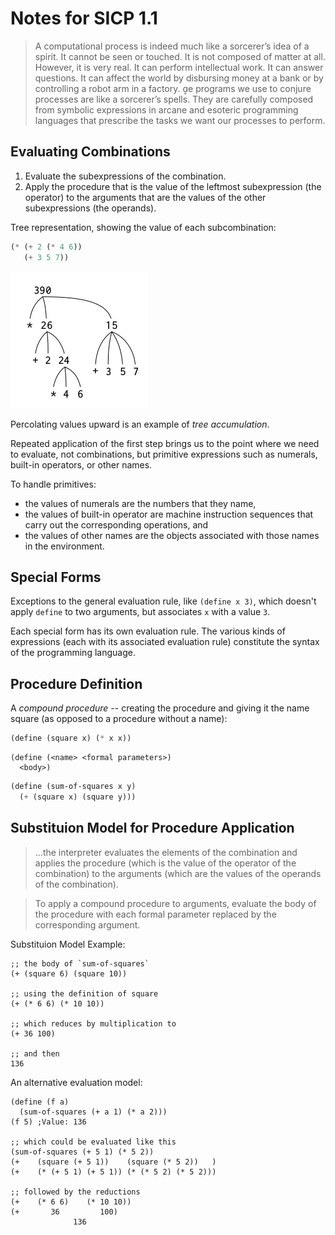# Notes for SICP 1.1

> A computational process is indeed much like a sorcerer’s idea of a spirit. It cannot be seen or touched. It is not composed of matter at all. However, it is very real. It can perform intellectual work. It can answer questions. It can affect the world by disbursing money at a bank or by controlling a robot arm in a factory. e programs we use to conjure processes are like a sorcerer’s spells. They are carefully composed from symbolic expressions in arcane and esoteric programming languages that prescribe the tasks we want our processes to perform.

## Evaluating Combinations

1. Evaluate the subexpressions of the combination.
2. Apply the procedure that is the value of the leftmost subexpression (the operator) to the arguments that are the values of the other subexpressions (the operands).

Tree representation, showing the value of each subcombination:

```scheme
(* (+ 2 (* 4 6))
   (+ 3 5 7))
```

![tree representation](../assets/fig-1.1.2.png)

Percolating values upward is an example of _tree accumulation_.

Repeated application of the first step brings us to the point where we need to evaluate, not combinations, but primitive expressions such as numerals, built-in operators, or other names.

To handle primitives:

- the values of numerals are the numbers that they name,
- the values of built-in operator are machine instruction sequences that carry out the corresponding operations, and
- the values of other names are the objects associated with those names in the environment.

## Special Forms

Exceptions to the general evaluation rule, like `(define x 3)`, which doesn't apply `define` to two arguments, but associates `x` with a value `3`.

Each special form has its own evaluation rule. The various kinds of expressions (each with its associated evaluation rule) constitute the syntax of the programming language.

## Procedure Definition

A _compound procedure_ -- creating the procedure and giving it the name square (as opposed to a procedure without a name):

```scheme
(define (square x) (* x x))
```

```text
(define (<name> <formal parameters>)
  <body>)
```

```scheme
(define (sum-of-squares x y)
  (+ (square x) (square y)))
```

## Substituion Model for Procedure Application

> ...the interpreter evaluates the elements of the combination and applies the procedure (which is the value of the operator of the combination) to the arguments (which are the values of the operands of the combination).

> To apply a compound procedure to arguments, evaluate the body of the procedure with each formal parameter replaced by the corresponding argument.

Substituion Model Example:

```text
;; the body of `sum-of-squares`
(+ (square 6) (square 10))

;; using the definition of square
(+ (* 6 6) (* 10 10))

;; which reduces by multiplication to
(+ 36 100)

;; and then
136
```

An alternative evaluation model:

```text
(define (f a)
  (sum-of-squares (+ a 1) (* a 2)))
(f 5) ;Value: 136

;; which could be evaluated like this
(sum-of-squares (+ 5 1) (* 5 2))
(+    (square (+ 5 1))    (square (* 5 2))   )
(+    (* (+ 5 1) (+ 5 1)) (* (* 5 2) (* 5 2)))

;; followed by the reductions
(+    (* 6 6)    (* 10 10))
(+       36         100)
              136
```
